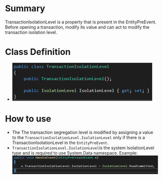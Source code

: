 # Summary
TransactionIsolationLevel is a property that is present in the EntityPreEvent. Before opening a transaction, modify its value and can act to modify the transaction isolation level.

# Class Definition
- ![image.png](/.attachments/image-5f7cfb28-f101-4df1-b2a5-420c852db8a4.png)

# How to use
- The The transaction segregation level is modified by assigning a value to the `TransactionIsolationLevel.IsolationLevel` only if there is a TransactionIsolationLevel in the `EntityPreEvent`.
- `TransactionIsolationLevel.IsolationLevel`is the system IsolationLevel type and is required to use System.Data namespace.
Example:
![image.png](/.attachments/image-379c3087-f490-46c6-a100-b692dc6b5a27.png)


